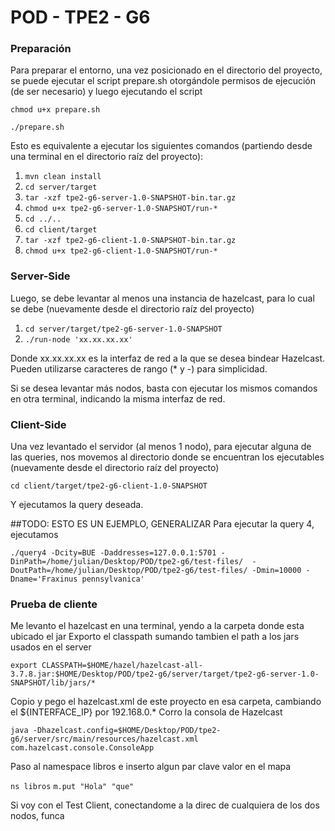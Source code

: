 # POD - TPE2 - G6

### Preparación
Para preparar el entorno, una vez posicionado en el directorio del proyecto, se puede ejecutar el script prepare.sh 
otorgándole permisos de ejecución (de ser necesario) y luego ejecutando el script 

`chmod u+x prepare.sh` 

`./prepare.sh` 

Esto es equivalente a ejecutar los siguientes comandos (partiendo desde una terminal en el directorio raíz del proyecto):

1. `mvn clean install`
2. `cd server/target`
3. `tar -xzf tpe2-g6-server-1.0-SNAPSHOT-bin.tar.gz`
4. `chmod u+x tpe2-g6-server-1.0-SNAPSHOT/run-*`
5. `cd ../..`
6. `cd client/target`
7. `tar -xzf tpe2-g6-client-1.0-SNAPSHOT-bin.tar.gz`
8. `chmod u+x tpe2-g6-client-1.0-SNAPSHOT/run-*`

### Server-Side
Luego, se debe levantar al menos una instancia de hazelcast, para lo cual se debe (nuevamente desde el directorio raíz del proyecto)

1. `cd server/target/tpe2-g6-server-1.0-SNAPSHOT`
2. `./run-node 'xx.xx.xx.xx'`

Donde xx.xx.xx.xx es la interfaz de red a la que se desea bindear Hazelcast. Pueden utilizarse caracteres 
de rango (* y -) para simplicidad.

Si se desea levantar más nodos, basta con ejecutar los mismos comandos en otra terminal, indicando la misma interfaz de red.

### Client-Side
Una vez levantado el servidor (al menos 1 nodo), para ejecutar alguna de las queries, nos movemos al directorio donde 
se encuentran los ejecutables (nuevamente desde el directorio raíz del proyecto)

`cd client/target/tpe2-g6-client-1.0-SNAPSHOT`

Y ejecutamos la query deseada.

##TODO: ESTO ES UN EJEMPLO, GENERALIZAR
Para ejecutar la query 4, ejecutamos  

`./query4 -Dcity=BUE -Daddresses=127.0.0.1:5701 -DinPath=/home/julian/Desktop/POD/tpe2-g6/test-files/ 
-DoutPath=/home/julian/Desktop/POD/tpe2-g6/test-files/ -Dmin=10000 -Dname='Fraxinus pennsylvanica'`


### Prueba de cliente
Me levanto el hazelcast en una terminal, yendo a la carpeta donde esta ubicado el jar
Exporto el classpath sumando tambien el path a los jars usados en el server

`export CLASSPATH=$HOME/hazel/hazelcast-all-3.7.8.jar:$HOME/Desktop/POD/tpe2-g6/server/target/tpe2-g6-server-1.0-SNAPSHOT/lib/jars/*`

Copio y pego el hazelcast.xml de este proyecto en esa carpeta, cambiando el ${INTERFACE_IP} por 192.168.0.*
Corro la consola de Hazelcast

`java -Dhazelcast.config=$HOME/Desktop/POD/tpe2-g6/server/src/main/resources/hazelcast.xml com.hazelcast.console.ConsoleApp`

Paso al namespace libros e inserto algun par clave valor en el mapa

`ns libros`
`m.put "Hola" "que"`

Si voy con el Test Client, conectandome a la direc de cualquiera de los dos nodos, funca 